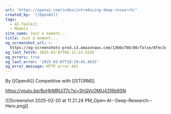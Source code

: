 ```yaml
---
url: 'https://openai.com/index/introducing-deep-research/'
created_by: '[[OpenAI]]'
tags:
  - AI-Toolkit
  - Models
site_name: Just a moment...
title: Just a moment...
og_screenshot_url: >-
  https://og-screenshots-prod.s3.amazonaws.com/1366x768/80/false/8fec3ef3a97d447c9315b85527483dea64fc57018ac4a5491bd077f3db04d611.jpeg
og_last_fetch: 2025-03-07T06:11:15.524Z
og_errors: true
og_last_error: '2025-03-07T10:19:45.463Z'
og_error_message: HTTP error 401
---
```


By [[OpenAI]]
Competitive with [[STORM]]. 

https://youtu.be/8uHbMRUiT7c?si=ShQVcOMU4316b9SN

![[Screenshot 2025-02-20 at 11.21.24 PM_Open-AI--Deep-Research--Hero.png]]
